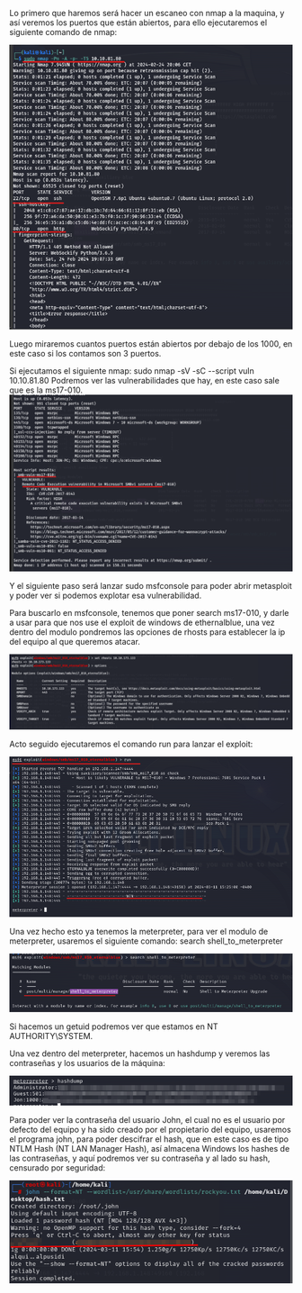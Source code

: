 Lo primero que haremos será hacer un escaneo con nmap a la maquina, y así veremos los puertos que están abiertos, para ello ejecutaremos el siguiente comando de nmap:


![Write_up_maquinas/img/img01.png](https://github.com/alvarobueno21/Hacking_Etico/blob/f259767006d1c404d3a2a7c39c825712c8525d33/Write_up_maquinas/img/img01.png)


Luego miraremos cuantos puertos están abiertos por debajo de los 1000, en este caso si los contamos son 3 puertos.

Si ejecutamos el siguiente nmap:
sudo nmap -sV -sC --script vuln 10.10.81.80
Podremos ver las vulnerabilidades que hay, en este caso sale que es la ms17-010.
![Write_up_maquinas/img/img02.png](https://github.com/alvarobueno21/Hacking_Etico/blob/2ac9c2a67197ee8bc1ba5eddac8a8cff1f773bd2/Write_up_maquinas/img/img02.png)

Y el siguiente paso será lanzar sudo msfconsole para poder abrir metasploit y poder ver si podemos explotar esa vulnerabilidad.

Para buscarlo en msfconsole, tenemos que poner search ms17-010, y darle a usar para que nos use el exploit de windows de ethernalblue, una vez dentro del modulo pondremos las opciones de rhosts para establecer la ip del equipo al que queremos atacar.

![Write_up_maquinas/img/img03.png](https://github.com/alvarobueno21/Hacking_Etico/blob/1c0510a273adb03677eaae8863f75474e48de8d0/Write_up_maquinas/img/img03.png)

Acto seguido ejecutaremos el comando run para lanzar el exploit:

![Write_up_maquinas/img/img06.png](https://github.com/alvarobueno21/Hacking_Etico/blob/55fa2ef0c57044082c6d071d5ead3dc18e5941ff/Write_up_maquinas/img/img06.png)

Una vez hecho esto ya tenemos la meterpreter, para ver el modulo de meterpreter, usaremos el siguiente comando: search shell_to_meterpreter

![Write_up_maquinas/img/img07.png](https://github.com/alvarobueno21/Hacking_Etico/blob/10bc802ab7977c01d2c813e969bec5170178c5dc/Write_up_maquinas/img/img07.png)

Si hacemos un getuid podremos ver que estamos en NT AUTHORITY\SYSTEM.

Una vez dentro del meterpreter, hacemos un hashdump y veremos las contraseñas y los usuarios de la máquina:

![Write_up_maquinas/img/img08.png](https://github.com/alvarobueno21/Hacking_Etico/blob/322fea276b6371d180cf15b690c879ca8b1b3b7a/Write_up_maquinas/img/img08.png)

Para poder ver la contraseña del usuario John, el cual no es el usuario por defecto del equipo y ha sido creado por el propietario del equipo, usaremos el programa john, para poder descifrar el hash, que en este caso es de tipo NTLM Hash (NT LAN Manager Hash), así almacena Windows los hashes de las contraseñas, y aquí podremos ver su contraseña y al lado su hash, censurado por seguridad:

![Write_up_maquinas/img/img09.png](https://github.com/alvarobueno21/Hacking_Etico/blob/a47be525d90e3dc3f06a402ea01c014ef8b6e9f6/Write_up_maquinas/img/img09.png)

